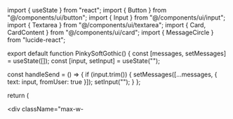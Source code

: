 import { useState } from "react"; import { Button } from "@/components/ui/button"; import { Input } from "@/components/ui/input"; import { Textarea } from "@/components/ui/textarea"; import { Card, CardContent } from "@/components/ui/card"; import { MessageCircle } from "lucide-react";

export default function PinkySoftGothic() { const [messages, setMessages] = useState([]); const [input, setInput] = useState("");

const handleSend = () => { if (input.trim()) { setMessages([...messages, { text: input, fromUser: true }]); setInput(""); } };

return ( <div className="min-h-screen bg-pink-100 text-gray-800 p-4"> <div className="max-w-

